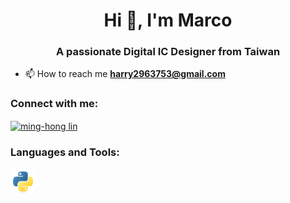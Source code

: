 <h1 align="center">Hi 👋, I'm Marco</h1>
<h3 align="center">A passionate Digital IC Designer from Taiwan</h3>

- 📫 How to reach me **harry2963753@gmail.com**

<h3 align="left">Connect with me:</h3>
<p align="left">
<a href="https://linkedin.com/in/ming-hong lin" target="blank"><img align="center" src="https://raw.githubusercontent.com/rahuldkjain/github-profile-readme-generator/master/src/images/icons/Social/linked-in-alt.svg" alt="ming-hong lin" height="30" width="40" /></a>
</p>

<h3 align="left">Languages and Tools:</h3>
<p align="left"> <a href="https://www.python.org" target="_blank" rel="noreferrer"> <img src="https://raw.githubusercontent.com/devicons/devicon/master/icons/python/python-original.svg" alt="python" width="40" height="40"/> </a> </p>
